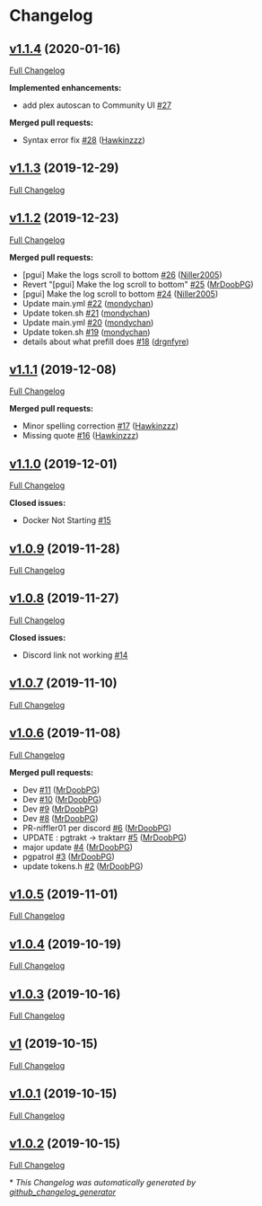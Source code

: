 # Changelog

## [v1.1.4](https://github.com/PTS-Team/PTS-Team/tree/v1.1.4) (2020-01-16)

[Full Changelog](https://github.com/PTS-Team/PTS-Team/compare/v1.1.3...v1.1.4)

**Implemented enhancements:**

- add plex autoscan to Community UI [\#27](https://github.com/PTS-Team/PTS-Team/issues/27)

**Merged pull requests:**

- Syntax error fix [\#28](https://github.com/PTS-Team/PTS-Team/pull/28) ([Hawkinzzz](https://github.com/Hawkinzzz))

## [v1.1.3](https://github.com/PTS-Team/PTS-Team/tree/v1.1.3) (2019-12-29)

[Full Changelog](https://github.com/PTS-Team/PTS-Team/compare/v1.1.2...v1.1.3)

## [v1.1.2](https://github.com/PTS-Team/PTS-Team/tree/v1.1.2) (2019-12-23)

[Full Changelog](https://github.com/PTS-Team/PTS-Team/compare/v1.1.1...v1.1.2)

**Merged pull requests:**

- \[pgui\] Make the logs scroll to bottom [\#26](https://github.com/PTS-Team/PTS-Team/pull/26) ([Niller2005](https://github.com/Niller2005))
- Revert "\[pgui\] Make the log scroll to bottom" [\#25](https://github.com/PTS-Team/PTS-Team/pull/25) ([MrDoobPG](https://github.com/MrDoobPG))
- \[pgui\] Make the log scroll to bottom [\#24](https://github.com/PTS-Team/PTS-Team/pull/24) ([Niller2005](https://github.com/Niller2005))
- Update main.yml [\#22](https://github.com/PTS-Team/PTS-Team/pull/22) ([mondychan](https://github.com/mondychan))
- Update token.sh [\#21](https://github.com/PTS-Team/PTS-Team/pull/21) ([mondychan](https://github.com/mondychan))
- Update main.yml [\#20](https://github.com/PTS-Team/PTS-Team/pull/20) ([mondychan](https://github.com/mondychan))
- Update token.sh [\#19](https://github.com/PTS-Team/PTS-Team/pull/19) ([mondychan](https://github.com/mondychan))
- details about what prefill does [\#18](https://github.com/PTS-Team/PTS-Team/pull/18) ([drgnfyre](https://github.com/drgnfyre))

## [v1.1.1](https://github.com/PTS-Team/PTS-Team/tree/v1.1.1) (2019-12-08)

[Full Changelog](https://github.com/PTS-Team/PTS-Team/compare/v1.1.0...v1.1.1)

**Merged pull requests:**

- Minor spelling correction [\#17](https://github.com/PTS-Team/PTS-Team/pull/17) ([Hawkinzzz](https://github.com/Hawkinzzz))
- Missing quote [\#16](https://github.com/PTS-Team/PTS-Team/pull/16) ([Hawkinzzz](https://github.com/Hawkinzzz))

## [v1.1.0](https://github.com/PTS-Team/PTS-Team/tree/v1.1.0) (2019-12-01)

[Full Changelog](https://github.com/PTS-Team/PTS-Team/compare/v1.0.9...v1.1.0)

**Closed issues:**

- Docker Not Starting [\#15](https://github.com/PTS-Team/PTS-Team/issues/15)

## [v1.0.9](https://github.com/PTS-Team/PTS-Team/tree/v1.0.9) (2019-11-28)

[Full Changelog](https://github.com/PTS-Team/PTS-Team/compare/v1.0.8...v1.0.9)

## [v1.0.8](https://github.com/PTS-Team/PTS-Team/tree/v1.0.8) (2019-11-27)

[Full Changelog](https://github.com/PTS-Team/PTS-Team/compare/v1.0.7...v1.0.8)

**Closed issues:**

- Discord link not working [\#14](https://github.com/PTS-Team/PTS-Team/issues/14)

## [v1.0.7](https://github.com/PTS-Team/PTS-Team/tree/v1.0.7) (2019-11-10)

[Full Changelog](https://github.com/PTS-Team/PTS-Team/compare/v1.0.6...v1.0.7)

## [v1.0.6](https://github.com/PTS-Team/PTS-Team/tree/v1.0.6) (2019-11-08)

[Full Changelog](https://github.com/PTS-Team/PTS-Team/compare/v1.0.5...v1.0.6)

**Merged pull requests:**

- Dev [\#11](https://github.com/PTS-Team/PTS-Team/pull/11) ([MrDoobPG](https://github.com/MrDoobPG))
- Dev [\#10](https://github.com/PTS-Team/PTS-Team/pull/10) ([MrDoobPG](https://github.com/MrDoobPG))
- Dev [\#9](https://github.com/PTS-Team/PTS-Team/pull/9) ([MrDoobPG](https://github.com/MrDoobPG))
- Dev [\#8](https://github.com/PTS-Team/PTS-Team/pull/8) ([MrDoobPG](https://github.com/MrDoobPG))
- PR-niffler01 per discord [\#6](https://github.com/PTS-Team/PTS-Team/pull/6) ([MrDoobPG](https://github.com/MrDoobPG))
- UPDATE : pgtrakt -\> traktarr [\#5](https://github.com/PTS-Team/PTS-Team/pull/5) ([MrDoobPG](https://github.com/MrDoobPG))
- major update [\#4](https://github.com/PTS-Team/PTS-Team/pull/4) ([MrDoobPG](https://github.com/MrDoobPG))
- pgpatrol [\#3](https://github.com/PTS-Team/PTS-Team/pull/3) ([MrDoobPG](https://github.com/MrDoobPG))
- update tokens.h [\#2](https://github.com/PTS-Team/PTS-Team/pull/2) ([MrDoobPG](https://github.com/MrDoobPG))

## [v1.0.5](https://github.com/PTS-Team/PTS-Team/tree/v1.0.5) (2019-11-01)

[Full Changelog](https://github.com/PTS-Team/PTS-Team/compare/v1.0.4...v1.0.5)

## [v1.0.4](https://github.com/PTS-Team/PTS-Team/tree/v1.0.4) (2019-10-19)

[Full Changelog](https://github.com/PTS-Team/PTS-Team/compare/v1.0.3...v1.0.4)

## [v1.0.3](https://github.com/PTS-Team/PTS-Team/tree/v1.0.3) (2019-10-16)

[Full Changelog](https://github.com/PTS-Team/PTS-Team/compare/v1...v1.0.3)

## [v1](https://github.com/PTS-Team/PTS-Team/tree/v1) (2019-10-15)

[Full Changelog](https://github.com/PTS-Team/PTS-Team/compare/v1.0.1...v1)

## [v1.0.1](https://github.com/PTS-Team/PTS-Team/tree/v1.0.1) (2019-10-15)

[Full Changelog](https://github.com/PTS-Team/PTS-Team/compare/v1.0.2...v1.0.1)

## [v1.0.2](https://github.com/PTS-Team/PTS-Team/tree/v1.0.2) (2019-10-15)

[Full Changelog](https://github.com/PTS-Team/PTS-Team/compare/6e6e4ca641ebd5d2286dfbecf5ea735ae473f171...v1.0.2)



\* *This Changelog was automatically generated by [github_changelog_generator](https://github.com/github-changelog-generator/github-changelog-generator)*
